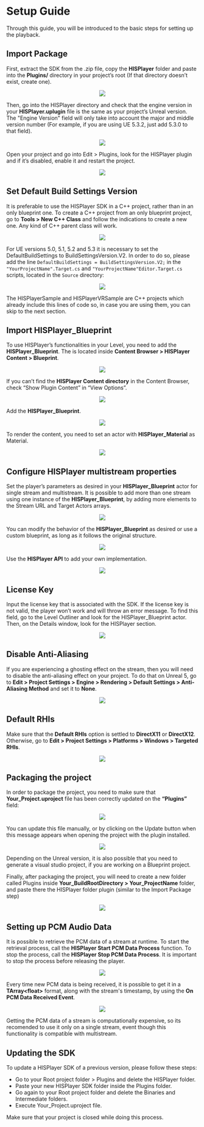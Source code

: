 # Setup Guide
Through this guide, you will be introduced to the basic steps for setting up the playback.

## Import Package
First, extract the SDK from the .zip file, copy the **HISPlayer** folder and paste into the **Plugins/** directory in your project’s root (If that directory doesn’t exist, create one).

<p align="center">
<img src="./images/root-dir.png">
</p>

Then, go into the HISPlayer directory and check that the engine version in your **HISPlayer.uplugin** file is the same as your project’s Unreal version. 
The "Engine Version" field will only take into account the major and middle version number (For example, if you are using UE 5.3.2, just add 5.3.0 to that field).

<p align="center">
<img src="./images/uplugin-file.png">
</p>

Open your project and go into Edit > Plugins, look for the HISPlayer plugin and if it’s disabled, enable it and restart the project.

<p align="center">
<img src="./images/hisplayer-plugin.png">
</p>

## Set Default Build Settings Version
It is preferable to use the HISPlayer SDK in a C++ project, rather than in an only blueprint one. To create a C++ project from an only blueprint project, go to **Tools > New C++ Class** and follow the indications to create a new one. Any kind of C++ parent class will work.

<p align="center">
<img src="./images/CreateScript.png">
</p>

For UE versions 5.0, 5.1, 5.2 and 5.3 it is necessary to set the DefaultBuildSettings to BuildSettingsVersion.V2. In order to do so, please add the line `DefaultBuildSettings = BuildSettingsVersion.V2;` in the `"YourProjectName".Target.cs` and `"YourProjectName"Editor.Target.cs` scripts, located in the `Source` directory: 

<p align="center">
<img src="./images/TargetSettings.png">
</p>

The HISPlayerSample and HISPlayerVRSample are C++ projects which already include this lines of code so, in case you are using them, you can skip to the next section.

## Import HISPlayer_Blueprint
To use HISPlayer’s functionalities in your Level, you need to add the **HISPlayer_Blueprint**. The is located inside **Content Browser > HISPlayer Content > Blueprint**.

<p align="center">
<img src="./images/browser-structure.png">
</p>

If you can’t find the **HISPlayer Content directory** in the Content Browser, check “Show Plugin Content” in “View Options”.

<p align="center">
<img src="./images/show-content.png">
</p>

Add the **HISPlayer_Blueprint**.

<p align="center">
<img src="./images/insert-blueprint.png">
</p>

To render the content, you need to set an actor with **HISPlayer_Material** as Material.

<p align="center">
<img src="./images/add-actor.png">
</p>

## Configure HISPlayer multistream properties
Set the player’s parameters as desired in your **HISPlayer_Blueprint** actor for single stream and multistream.
It is possible to add more than one stream using one instance of the **HISPlayer_Blueprint**, by adding more elements to the Stream URL and Target Actors arrays.

<p align="center">
<img src="./images/playback-props.png">
</p>

You can modify the behavior of the **HISPlayer_Blueprint** as desired or use a custom blueprint, as long as it follows the original structure.

<p align="center">
<img src="./images/graphic.png">
</p>

Use the **HISPlayer API** to add your own implementation.

<p align="center">
<img src="./images/sample.png">
</p>

## License Key
Input the license key that is associated with the SDK. If the license key is not valid, the player won’t work and will throw an error message. To find this field, go to the Level Outliner and look for the HISPlayer_Blueprint actor. Then, on the Details window, look for the HISPlayer section.

<p align="center">
<img src="./images/licensekey.png">
</p>

## Disable Anti-Aliasing
If you are experiencing a ghosting effect on the stream, then you will need to disable the anti-aliasing effect on your project. 
To do that on Unreal 5, go to **Edit > Project Settings > Engine > Rendering > Default Settings > Anti-Aliasing Method** and set it to **None**.

<p align="center">
<img src="./images/AntiAliasing.png">
</p>

## Default RHIs
Make sure that the **Default RHIs** option is settled to **DirectX11** or **DirectX12**. Otherwise, go to **Edit > Project Settings > Platforms > Windows > Targeted RHIs**.

<p align="center">
<img src="./images/DefaultRHI.png">
</p>

## Packaging the project
In order to package the project, you need to make sure that **Your_Project.uproject** file has been correctly updated on the **“Plugins”** field:

<p align="center">
<img src="./images/PluginUproject.png">
</p>

You can update this file manually, or by clicking on the Update button when this message appears when opening the project with the plugin installed.

<p align="center">
<img src="./images/Update.png">
</p>

Depending on the Unreal version, it is also possible that you need to generate a visual studio project, if you are working on a Blueprint project.

Finally, after packaging the project, you will need to create a new folder called Plugins inside **Your_BuildRootDirectory > Your_ProjectName** folder, and paste there the HISPlayer folder plugin (similar to the Import Package step)

<p align="center">
<img src="./images/Build.png">
</p>

## Setting up PCM Audio Data
It is possible to retrieve the PCM data of a stream at runtime. To start the retrieval process, call the **HISPlayer Start PCM Data Process** function. To stop the process, call the **HISPlayer Stop PCM Data Process**. It is important to stop the process before releasing the player. 

<p align="center">
<img src="./images/PCM.png">
</p>

Every time new PCM data is being received, it is possible to get it in a **TArray\<float>** format, along with the stream's timestamp, by using the **On PCM Data Received Event**.

<p align="center">
<img src="./images/PCMevent.png">
</p>

Getting the PCM data of a stream is computationally expensive, so its recomended to use it only on a single stream, event though this functionality is compatible with multistream. 

## Updating the SDK

To update a HISPlayer SDK of a previous version, please follow these steps:
* Go to your Root project folder > Plugins and delete the HISPlayer folder.
* Paste your new HISPlayer SDK folder inside the Plugins folder.
* Go again to your Root project folder and delete the Binaries and Intermediate folders.
* Execute Your_Project.uproject file.

Make sure that your project is closed while doing this process.
